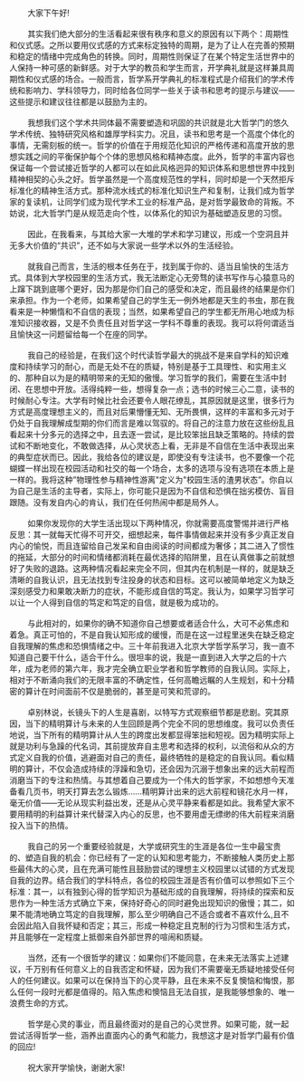
<br>
​<br>&#12288;&#12288;	大家下午好!
<br>
​<br>&#12288;&#12288;	其实我们绝大部分的生活看起来很有秩序和意义的原因有以下两个：周期性和仪式感。之所以要用仪式感的方式来标定独特的周期，是为了让人在完善的预期和稳定的情绪中完成角色的转换。同时，周期性则保证了在某个特定生活世界中的人保持一种可感的新鲜感。对于大学的教员和学生而言，开学典礼就是这样兼具周期性和仪式感的场合。一般而言，哲学系开学典礼的标准程式是介绍我们的学术传统和影响力、学科领导力，同时给各位同学一些关于读书和思考的提示与建议——这些提示和建议往往都是以鼓励为主的。
<br>
​<br>&#12288;&#12288;	我想我们这个学术共同体最不需要塑造和巩固的共识就是北大哲学门的悠久学术传统、独特研究风格和雄厚学科实力。况且，读书和思考是一个高度个体化的事情，无需刻板的统一。哲学的价值在于用规范化知识的严格传递和高度开放的思想实践之间的平衡保护每个个体的思想风格和精神态度。此外，哲学的丰富内容也保证每一个尝试接近哲学的人都可以在如此风格迥异的知识体系和思想世界中找到精神相契的心头之好。哲学虽然是一个高度规范性的学科，同时却是一个天然拒斥标准化的精神生活方式。那种流水线式的标准化知识生产和复制，让我们成为哲学家的复读机，让同学们成为现代学术工业的标准产品，是对哲学最致命的背叛。不妨说，北大哲学门是从规范走向个性，以体系化的知识为基础塑造反思的习惯。
<br>
​<br>&#12288;&#12288;	因此，在我看来，与其给大家一大堆的学术和学习建议，形成一个空洞且并无多大价值的“共识”，还不如与大家说一些学术以外的生活经验。
<br>
<br>​&#12288;&#12288;	就我自己而言，生活的根本任务在于，找到属于你的、适当且愉快的生活方式。具体到大学校园里的生活方式，我无法断定心无旁骛的读书写作与心猿意马的上蹿下跳到底哪个更好，因为那是你们自己的感受和决定，而且最终的结果是你们来承担。作为一个老师，如果希望自己的学生无一例外地都是天生的书虫，那在我看来是一种懒惰和不自信的表现；当然，如果希望自己的学生都无所用心地成为标准知识接收器，又是不负责任且对哲学这一学科不尊重的表现。我可以将何谓适当且愉快这一问题留给每一个在座的同学。
<br>
<br>​&#12288;&#12288;	我自己的经验是，在我们这个时代读哲学最大的挑战不是来自学科的知识难度和持续学习的耐心，而是无处不在的质疑，特别是基于工具理性、和实用主义的、那种自以为是的精明带来的无知的傲慢。学习哲学的我们，需要在生活中封闭、在思想中开放。活得纯粹一些，想得复杂一点；选书的时候三心二意，读书的时候耐心专注。大学有时候比社会还要令人眼花缭乱，其原因就是这里，很多行为方式是高度理想主义的，而且对后果懵懂无知、无所畏惧，这样的丰富和多元对于仍处于自我理解成型期的你们而言是难以驾驭的。将自己的注意力放在这些纷乱且看起来十分多元的选择之中，且去逐一尝试，是比较笨拙且缺乏策略的。持续的尝试和不断地变化，不敢做选择，从心灵状态上看，无非是不自信在生活中表现出来的典型症状而已。因此，我给各位的建议是，即使没有专注读书，也不要像一个花蝴蝶一样出现在校园活动和社交的每一个场合，太多的选项与没有选项在本质上是一样的。我将这种”物理性参与精神性游离"定义为"校园生活的渣男状态”。你自以为自己是生活的主导者，实际上，你可能只是因为不自信和恐惧在拙劣模仿、盲目跟随。没有发自内心的肯认，我们在任何热闹中都是局外人。
<br>
​<br>&#12288;&#12288;	如果你发现你的大学生活出现以下两种情况，你就需要高度警惕并进行严格反思：其一就每天忙得不可开交，细想起来，每件事情做起来并没有多少真正发自内心的愉悦，而且连留给自己发呆和自由阅读的时间都成为奢侈；其二进入了惯性的拖延，大部分的时间和情绪都消耗在最优选择的陷阱里，且在认真做事之前就想好了失败的退路。这两种情况看起来完全不同，但其内在机制是一样的，就是缺乏清晰的自我认识，且无法找到专注投身的状态和目标。这可以被简单地定义为缺乏深刻感受力和果敢决断力的症状，不能形成自信的笃定。我认为，如果学习哲学可以让一个人得到自信的笃定和笃定的自信，就是极为成功的。
<br>
​<br>&#12288;&#12288;	与此相对的，如果你的确不知道你自己想要或者适合什么，大可不必焦虑和着急。真正可怕的，不是自我认知形成的缓慢，而是在这一过程里迷失在缺乏稳定自我理解的焦虑和恐惧情绪之中。三十年前我进入北京大学哲学系学习，我一直不知道自己要干什么，适合干什么。很坦率的说，我是一直到进入大学之后的十六年，成为老师的第六年，我才完全确立职业学者和哲学教师的自我认同。实际上，相对于不断涌向我们的无限丰富的不确定性，任何高瞻远瞩的人生规划，和十分精密的算计在时间面前不仅是脆弱的，甚至是可笑和荒谬的。
<br>
<br>​&#12288;&#12288;	卓别林说，长镜头下的人生是喜剧，以特写方式观察细节都是悲剧。究其原因，当下的精明算计与未来的人生回顾是两个完全不同的思想维度。我可以负责任地说，当下所有的精明算计从人生的跨度出发都显得笨拙和短视。因为精明实际上就是功利与急躁的代名词，其前提放弃自主思考和选择的权利，以流俗和从众的方式定义自我的价值，逃避面对自己的责任，最终牺牲的是稳定的自我认同。看似精明的算计，不仅会造成持续的浮躁和急切，还会因为沉溺于想象出来的远大前程而消磨当下的专注和热情。与其想着自己要成为一个伟大的哲学家，不如想想今天准备看几页书，明天打算去怎么锻炼……精明算计出来的远大前程和镜花水月一样，毫无价值——无论从现实利益出发，还是从心灵平静来看都是如此。我希望大家不要用精明的利益算计来代替深入内心的反思，也不要用虚无缥缈的伟大前程来消磨投入当下的热情。
<br>
​<br>&#12288;&#12288;	我自己的另一个重要经验就是，大学或研究生的生涯是各位一生中最宝贵的、塑造自我的机会：你已经有了一定的认知和思考能力，不断接触人类历史上那些最伟大的心灵，且在充满可能性且鼓励尝试的理想主义校园里以试错的方式发现自我的边界。结合我们的学科特点，各位的校园生涯是否有价值可以参照如下三个标准：其一，以有独到心得的哲学知识为基础形成的自我理解，将持续的探索和反思作为一种生活方式确立下来，保持好奇心的同时避免出现知识的傲慢；其二，如果不能清地确立笃定的自我理解，那么至少明确自己不适合或者不喜欢什么,且不会因此陷入自我怀疑和否定；其三，形成一种稳定且克制的行为习惯和生活方式，并且能够在一定程度上抵御来自外部世界的喧闹和质疑。
<br>
​<br>&#12288;&#12288;	当然，还有一个很哲学的建议：如果你们不能同意，在未来无法落实上述建议，千万别有任何意义上的自我否定和怀疑，因为我们不需要毫无质疑地接受任何人的任何建议。如果可以在保持当下的心灵平静，且在未来不反复懊恼和悔恨，那么任何一段时光都是值得的。陷入焦虑和懊恼且无法自拔，是我能够想象的、唯一浪费生命的方式。
<br>
​<br>&#12288;&#12288;	哲学是心灵的事业，而且最终面对的是自己的心灵世界。如果可能，就一起尝试活得哲学一些，涵养出直面内心的勇气和能力，我想这才是对哲学门最有价值的回应!
<br>
​<br>&#12288;&#12288;	祝大家开学愉快，谢谢大家!



